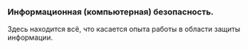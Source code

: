 ### Информационная (компьютерная) безопасность.

Здесь находится всё, что касается опыта работы в области защиты информации.
